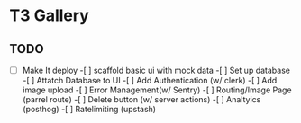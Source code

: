 # T3 Gallery

## TODO

-[ ] Make It deploy -[ ] scaffold basic ui with mock data -[ ] Set up database -[ ] Attatch Database to UI -[ ] Add Authentication (w/ clerk) -[ ] Add image upload -[ ] Error Management(w/ Sentry) -[ ] Routing/Image Page (parrel route) -[ ] Delete button (w/ server actions) -[ ] Analtyics (posthog) -[ ] Ratelimiting (upstash)

